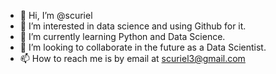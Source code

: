 - 👋 Hi, I’m @scuriel
- 👀 I’m interested in data science and using Github for it.
- 🌱 I’m currently learning Python and Data Science.
- 💞️ I’m looking to collaborate in the future as a Data Scientist.
- 📫 How to reach me is by email at scuriel3@gmail.com

<!---
scuriel/scuriel is a ✨ special ✨ repository because its `README.md` (this file) appears on your GitHub profile.
You can click the Preview link to take a look at your changes.
--->
